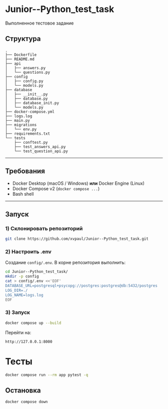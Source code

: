 # Junior--Python_test_task
Выполненное тестовое задание


## Структура

```
.
├── Dockerfile
├── README.md
├── api
│   ├── answers.py
│   └── questions.py
├── config
│   ├── config.py
│   └── models.py
├── database
│   ├── __init__.py
│   ├── database.py
│   ├── database_init.py
│   └── models.py
├── docker-compose.yml
├── logs.log
├── main.py
├── migrations
│   └── env.py
├── requirements.txt
└── tests
    ├── conftest.py
    ├── test_answers_api.py
    └── test_question_api.py
```

---

## Требования

* Docker Desktop (macOS / Windows) **или** Docker Engine (Linux)
* Docker Compose v2 (`docker compose ...`)
* Bash shell

---

## Запуск

### 1) Склонировать репозиторий

```bash
git clone https://github.com/xvpaul/Junior--Python_test_task.git
```

### 2) Настроить .env

Создание `config/.env`. В корне репозитория выполнить:

```bash
cd Junior--Python_test_task/
mkdir -p config
cat > config/.env <<'EOF'
DATABASE_URL=postgresql+psycopg://postgres:postgres@db:5432/postgres 
LOG_DIR=./
LOG_NAME=logs.log
EOF
```

### 3) Запуск

```bash
docker compose up --build
```

Перейти на:

```
http://127.0.0.1:8000
```

# Тесты

```bash
docker compose run --rm app pytest -q
```


## Остановка

```bash
docker compose down                      
```
